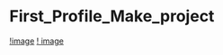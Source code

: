 # First_Profile_Make_project
[!image](https://github.com/khanshamim8134/First_Profile_Make_project/blob/main/Screenshot%202025-10-13%20133207.png)
[! image](https://github.com/khanshamim8134/First_Profile_Make_project/blob/main/Screenshot%202025-10-13%20133216.png)
